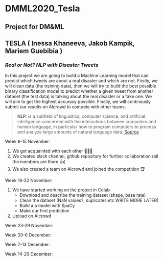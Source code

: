 # DMML2020_Tesla
## Project for DM&amp;ML
## TESLA ( Inessa Khaneeva, Jakob Kampik, Mariem Guebibia )
### _Real or Not? NLP with Disaster Tweets_
In this project we are going to build a Machine Learning model that can predict which tweets are about a real disaster and which are not. Firstly, we will clean data (the training data), then we will try to build the best possible binary classification model to predict whether a given tweet from another dataset (the test data) is talking about the real disaster or a fake one. We will aim to get the highest accuracy possible. Finally, we will continously submit our results on AIcrowd to compete with other teams.
>**NLP**: is a subfield of linguistics, computer science, and artificial intelligence concerned with the interactions between computers and human language, in particular how to program computers to process and analyze large amounts of natural language data.
[Source](https://en.wikipedia.org/wiki/Natural_language_processing)

Week 9-15 November:
1.   We got acquainted with each other 👧👦👧
2.   We created slack channel, github repository for further collaboration (all the members are there 👍)
3.   We also created a team on AIcrowd and joined the competition 🏆 

Week 16-22 November:
1.   We have started working on the project in Colab
        *   Download and describe the training dataset (shape, base rate)
        *   Clean the dataset (NaN values?, duplicates etc WRITE MORE LATER)
        *   Build a a model with SpaCy
        *   Make our first prediction
2.  Upload on AIcrowd

Week 23-29 November:

Week 30-6 December:

Week 7-13 December:

Week 14-20 December:
